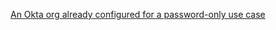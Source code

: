 [An Okta org already configured for a password-only use case](/docs/guides/oie-embedded-common-org-setup/ios/main/#set-up-your-okta-org-for-a-password-factor-only-use-case)
